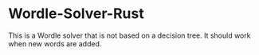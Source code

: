 # Wordle-Solver-Rust
This is a Wordle solver that is not based on a decision tree. It should work when new words are added.
